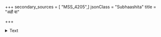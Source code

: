 +++
secondary_sources = [ "MSS_4205",]
jsonClass = "Subhaashita"
title = "अहौ वा"

+++

<details><summary>Text</summary>

अहौ वा हारे वा बलवति रिपौ वा सुहृदि वा मणौ वा लोष्टे वा कुसुमशयने वा दृषदि वा।  
तृणे वा स्त्रैणे वा मम समदृशो यान्तु दिवसाः क्वचित् पुण्येऽरण्ये शिव शिव शिवेति प्रलपतः॥
</details>
